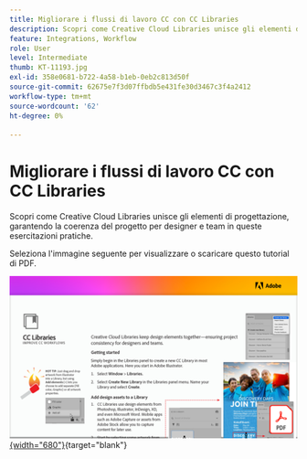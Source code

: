 ```yaml
---
title: Migliorare i flussi di lavoro CC con CC Libraries
description: Scopri come Creative Cloud Libraries unisce gli elementi di progettazione, garantendo la coerenza del progetto per designer e team
feature: Integrations, Workflow
role: User
level: Intermediate
thumb: KT-11193.jpg
exl-id: 358e0681-b722-4a58-b1eb-0eb2c813d50f
source-git-commit: 62675e7f3d07ffbdb5e431fe30d3467c3f4a2412
workflow-type: tm+mt
source-wordcount: '62'
ht-degree: 0%

---
```


# Migliorare i flussi di lavoro CC con CC Libraries

Scopri come Creative Cloud Libraries unisce gli elementi di progettazione, garantendo la coerenza del progetto per designer e team in queste esercitazioni pratiche.

Seleziona l&#39;immagine seguente per visualizzare o scaricare questo tutorial di PDF.

[![Immagine della prima pagina dell&#39;esercitazione](assets/Improveccworkflowswithcclibraries.png){width="680"}](assets/ImproveCCWorkflowsCCLibraries.pdf){target="blank"}
